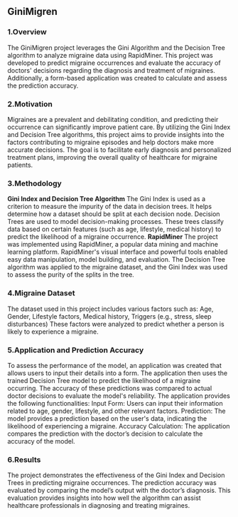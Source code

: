 ## **GiniMigren**
### **1.Overview**
The GiniMigren project leverages the Gini Algorithm and the Decision Tree algorithm to analyze migraine data using RapidMiner. This project was developed to predict migraine occurrences and evaluate the accuracy of doctors' decisions regarding the diagnosis and treatment of migraines. Additionally, a form-based application was created to calculate and assess the prediction accuracy.

### **2.Motivation**
Migraines are a prevalent and debilitating condition, and predicting their occurrence can significantly improve patient care. By utilizing the Gini Index and Decision Tree algorithms, this project aims to provide insights into the factors contributing to migraine episodes and help doctors make more accurate decisions. The goal is to facilitate early diagnosis and personalized treatment plans, improving the overall quality of healthcare for migraine patients.

### **3.Methodology**
**Gini Index and Decision Tree Algorithm**
The Gini Index is used as a criterion to measure the impurity of the data in decision trees. It helps determine how a dataset should be split at each decision node.
Decision Trees are used to model decision-making processes. These trees classify data based on certain features (such as age, lifestyle, medical history) to predict the likelihood of a migraine occurrence.
**RapidMiner**
The project was implemented using RapidMiner, a popular data mining and machine learning platform. RapidMiner's visual interface and powerful tools enabled easy data manipulation, model building, and evaluation. The Decision Tree algorithm was applied to the migraine dataset, and the Gini Index was used to assess the purity of the splits in the tree.

### **4.Migraine Dataset**
The dataset used in this project includes various factors such as:
Age,
Gender,
Lifestyle factors,
Medical history,
Triggers (e.g., stress, sleep disturbances) These factors were analyzed to predict whether a person is likely to experience a migraine.

###  **5.Application and Prediction Accuracy**
To assess the performance of the model, an application was created that allows users to input their details into a form. The application then uses the trained Decision Tree model to predict the likelihood of a migraine occurring. The accuracy of these predictions was compared to actual doctor decisions to evaluate the model's reliability.
The application provides the following functionalities:
Input Form: Users can input their information related to age, gender, lifestyle, and other relevant factors.
Prediction: The model provides a prediction based on the user's data, indicating the likelihood of experiencing a migraine.
Accuracy Calculation: The application compares the prediction with the doctor’s decision to calculate the accuracy of the model.

### **6.Results**
The project demonstrates the effectiveness of the Gini Index and Decision Trees in predicting migraine occurrences. The prediction accuracy was evaluated by comparing the model’s output with the doctor’s diagnosis. This evaluation provides insights into how well the algorithm can assist healthcare professionals in diagnosing and treating migraines.
